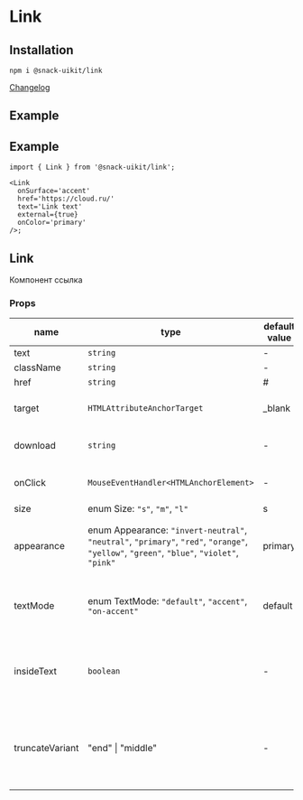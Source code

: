 # Link

## Installation

`npm i @snack-uikit/link`

[Changelog](./CHANGELOG.md)

## Example

## Example

```tsx
import { Link } from '@snack-uikit/link';

<Link
  onSurface='accent'
  href='https://cloud.ru/'
  text='Link text'
  external={true}
  onColor='primary'
/>;
```

[//]: DOCUMENTATION_SECTION_START
[//]: THIS_SECTION_IS_AUTOGENERATED_PLEASE_DONT_EDIT_IT
## Link
Компонент ссылка
### Props
| name | type | default value | description |
|------|------|---------------|-------------|
| text | `string` | - | Текст ссылки |
| className | `string` | - | CSS-класс |
| href | `string` | # | Ссылка |
| target | `HTMLAttributeAnchorTarget` | _blank | HTML-атрибут target |
| download | `string` | - | HTML-атрибут download |
| onClick | `MouseEventHandler<HTMLAnchorElement>` | - | Колбек обработки клика |
| size | enum Size: `"s"`, `"m"`, `"l"` | s | Размер |
| appearance | enum Appearance: `"invert-neutral"`, `"neutral"`, `"primary"`, `"red"`, `"orange"`, `"yellow"`, `"green"`, `"blue"`, `"violet"`, `"pink"` | primary | Стилизует ссылку для размещения на цветном фоне |
| textMode | enum TextMode: `"default"`, `"accent"`, `"on-accent"` | default | Тип поверхности, на которой размещена ссылка |
| insideText | `boolean` | - | Находится ли ссылка внутри текста (и можно ли её переносить) |
| truncateVariant | "end" \| "middle" | - | Вариант обрезания строки: <br> - `end` - с конца; <br> - `middle` - по середине |


[//]: DOCUMENTATION_SECTION_END
